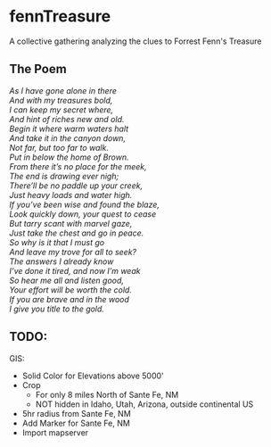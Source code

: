 # fennTreasure
A collective gathering analyzing the clues to Forrest Fenn's Treasure

## The Poem  
_As I have gone alone in there  
And with my treasures bold,  
I can keep my secret where,  
And hint of riches new and old.  
Begin it where warm waters halt  
And take it in the canyon down,  
Not far, but too far to walk.  
Put in below the home of Brown.  
From there it’s no place for the meek,  
The end is drawing ever nigh;  
There’ll be no paddle up your creek,  
Just heavy loads and water high.  
If you’ve been wise and found the blaze,  
Look quickly down, your quest to cease  
But tarry scant with marvel gaze,  
Just take the chest and go in peace.  
So why is it that I must go  
And leave my trove for all to seek?  
The answers I already know  
I’ve done it tired, and now I’m weak  
So hear me all and listen good,  
Your effort will be worth the cold.  
If you are brave and in the wood  
I give you title to the gold._


## TODO:  
GIS:  
* Solid Color for Elevations above 5000'  
* Crop  
	* For only 8 miles North of Sante Fe, NM  
	* NOT hidden in Idaho, Utah, Arizona, outside continental US  
* 5hr radius from Sante Fe, NM  
* Add Marker for Sante Fe, NM  
* Import mapserver  
